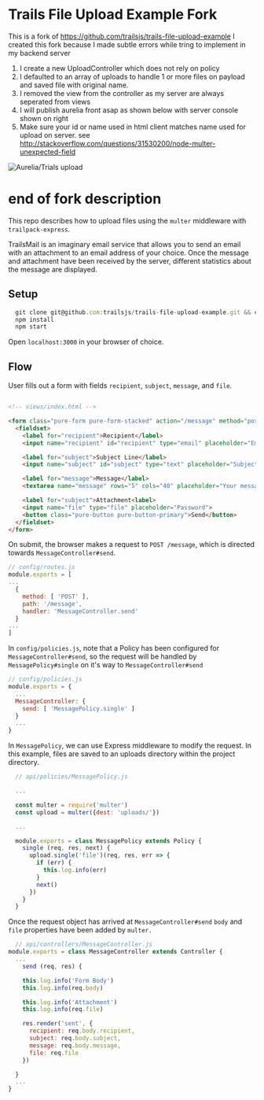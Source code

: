 # Trails File Upload Example Fork

This is a fork of https://github.com/trailsjs/trails-file-upload-example
I created this fork because I made subtle errors while tring to implement in my backend server
1. I create a new UploadController which does not rely on policy
2. I defaulted to an array of uploads to handle 1 or more files on payload and saved file with original name. 
3. I removed the view from the controller as my server are always seperated from views
4. I will publish aurelia front asap as shown below with server console shown on right
5. Make sure your id or name used in html client matches name used for upload on server. see http://stackoverflow.com/questions/31530200/node-multer-unexpected-field



![Aurelia/Trials upload](https://github.com/johntom/trails-file-upload-example/blob/master/uploadart.jpg "Aurelia/Trials 
upload")

# end of fork description

This repo describes how to upload files using the `multer` middleware with `trailpack-express`.

TrailsMail is an imaginary email service that allows you to send an email with an attachment to an email address of your choice.  Once the message and attachment have been received by the server, different statistics about the message are displayed.

## Setup

```js
  git clone git@github.com:trailsjs/trails-file-upload-example.git && cd trails-file-upload-example
  npm install
  npm start
```

Open `localhost:3000` in your browser of choice.

## Flow

User fills out a form with fields `recipient`, `subject`, `message`, and `file`.  
```html

<!-- views/index.html -->

<form class="pure-form pure-form-stacked" action="/message" method="post" enctype="multipart/form-data">
  <fieldset>
    <label for="recipient">Recipient</label>
    <input name="recipient" id="recipient" type="email" placeholder="Email">

    <label for="subject">Subject Line</label>
    <input name="subject" id="subject" type="text" placeholder="Subject Line">

    <label for="message">Message</label>
    <textarea name="message" rows="5" cols="40" placeholder="Your message here"></textarea>

    <label for="subject">Attachment<label>
    <input name="file" type="file" placeholder="Password">
    <button class="pure-button pure-button-primary">Send</button>
  </fieldset>
</form>
```

On submit, the browser makes a request to `POST /message`, which is directed towards `MessageController#send`.

```js
// config/routes.js
module.exports = [
...
  {
    method: [ 'POST' ],
    path: '/message',
    handler: 'MessageController.send'
  }
...
]
```

In `config/policies.js`, note that a Policy has been configured for `MessageController#send`, so the request will be handled by `MessagePolicy#single` on it's way to `MessageController#send`
```js
// config/policies.js
module.exports = {
  ...
  MessageController: {
    send: [ 'MessagePolicy.single' ]
  }
  ...
}
```

In `MessagePolicy`, we can use Express middleware to modify the request.
In this example, files are saved to an uploads directory within the project
directory.

```js
  // api/policies/MessagePolicy.js

  ...

  const multer = require('multer')
  const upload = multer({dest: 'uploads/'})

  ...

  module.exports = class MessagePolicy extends Policy {
    single (req, res, next) {
      upload.single('file')(req, res, err => {
        if (err) {
          this.log.info(err)
        }
        next()
      })
    }
  }

```

Once the request object has arrived at `MessageController#send` `body` and `file` properties have been added by `multer.`

```js
  // api/controllers/MessageController.js
module.exports = class MessageController extends Controller {
  ...
    send (req, res) {

    this.log.info('Form Body')
    this.log.info(req.body)

    this.log.info('Attachment')
    this.log.info(req.file)

    res.render('sent', {
      recipient: req.body.recipient,
      subject: req.body.subject,
      message: req.body.message,
      file: req.file
    })

  }
  ...
}

```

